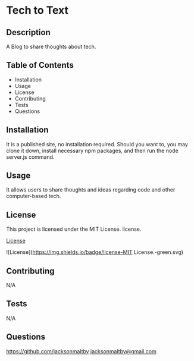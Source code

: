 # Tech to Text

## Description 
  
A Blog to share thoughts about tech.
  
## Table of Contents 
  
* Installation
* Usage
* License
* Contributing
* Tests
* Questions
  
## Installation
  
It is a published site, no installation required. Should you want to, you may clone it down, install necessary npm packages, and then run the node server.js command.
  
## Usage 
  
It allows users to share thoughts and ideas regarding code and other computer-based tech.

## License
    
This project is licensed under the MIT License. license.

[License](License)

![License](https://img.shields.io/badge/license-MIT License.-green.svg)
  
## Contributing
  
N/A
  
## Tests
  
N/A
  
## Questions
  
https://github.com/jacksonmaltby jacksonmaltby@gmail.com

